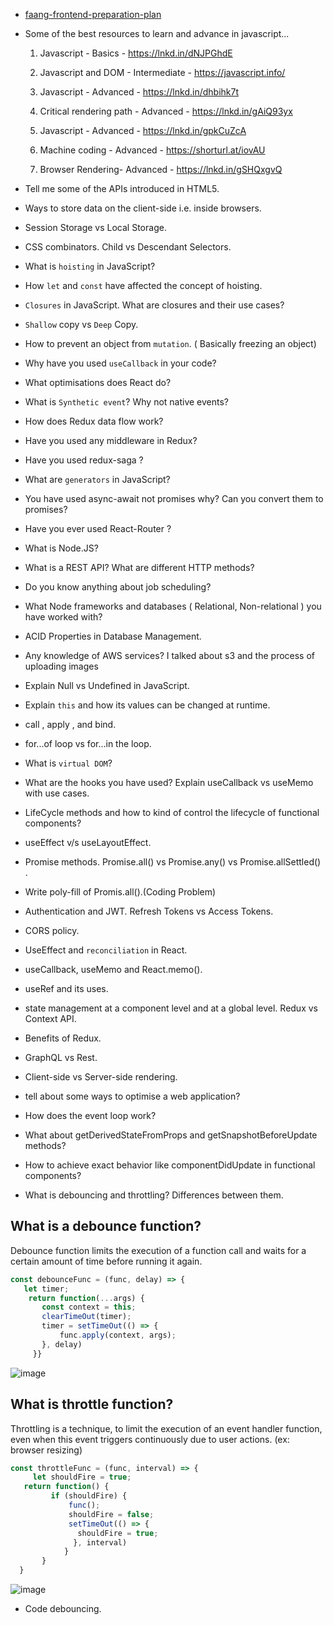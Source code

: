 
* [faang-frontend-preparation-plan](https://makushev.com/2020/12/14/faang-frontend-preparation-plan/)

* Some of the best resources to learn and advance in javascript...

   1. Javascript - Basics - https://lnkd.in/dNJPGhdE

   2. Javascript and DOM - Intermediate - https://javascript.info/

   3. Javascript - Advanced - https://lnkd.in/dhbihk7t

   4. Critical rendering path - Advanced - https://lnkd.in/gAiQ93yx

   5. Javascript - Advanced - https://lnkd.in/gpkCuZcA

   6. Machine coding - Advanced - https://shorturl.at/iovAU

   7. Browser Rendering- Advanced - https://lnkd.in/gSHQxgvQ


* Tell me some of the APIs introduced in HTML5.
* Ways to store data on the client-side i.e. inside browsers.
* Session Storage vs Local Storage.
* CSS combinators. Child vs Descendant Selectors.
* What is `hoisting` in JavaScript?
* How `let` and `const` have affected the concept of hoisting.

* `Closures` in JavaScript. What are closures and their use cases?
* `Shallow` copy vs `Deep` Copy.
* How to prevent an object from `mutation`. ( Basically freezing an object)
* Why have you used `useCallback` in your code?
* What optimisations does React do?
* What is `Synthetic event`? Why not native events?
* How does Redux data flow work?
* Have you used any middleware in Redux?
* Have you used redux-saga ?
* What are `generators` in JavaScript?
* You have used async-await not promises why? Can you convert them to promises?
* Have you ever used React-Router ?
* What is Node.JS?
* What is a REST API? What are different HTTP methods?
* Do you know anything about job scheduling?
* What Node frameworks and databases ( Relational, Non-relational ) you have worked with?
* ACID Properties in Database Management.
* Any knowledge of AWS services? I talked about s3 and the process of uploading images
* Explain Null vs Undefined in JavaScript.
* Explain `this` and how its values can be changed at runtime.
* call , apply , and bind.
* for...of loop vs for...in the loop.
* What is `virtual DOM`?
* What are the hooks you have used? Explain useCallback vs useMemo with use cases.
* LifeCycle methods and how to kind of control the lifecycle of functional components?
* useEffect v/s useLayoutEffect.
* Promise methods. Promise.all() vs Promise.any() vs Promise.allSettled() .
* Write poly-fill of Promis.all().(Coding Problem)
* Authentication and JWT. Refresh Tokens vs Access Tokens.
* CORS policy.
* UseEffect and `reconciliation` in React.
* useCallback, useMemo and React.memo().
* useRef and its uses.
* state management at a component level and at a global level. Redux vs Context API.
* Benefits of Redux.
* GraphQL vs Rest.
* Client-side vs Server-side rendering.
* tell about some ways to optimise a web application?
* How does the event loop work?
* What about getDerivedStateFromProps and getSnapshotBeforeUpdate methods?
* How to achieve exact behavior like componentDidUpdate in functional components?
* What is debouncing and throttling? Differences between them.

## What is a debounce function?

Debounce function limits the execution of a function call and waits for a certain amount of time before running it again.

```js
const debounceFunc = (func, delay) => {
   let timer;
    return function(...args) {
       const context = this;
       clearTimeOut(timer);
       timer = setTimeOut(() => {
           func.apply(context, args);
       }, delay)
     }}
```
![image](https://user-images.githubusercontent.com/34129569/174491820-d030e948-5f18-4b34-b542-29ac59394d9e.png)

## What is throttle function?

Throttling is a technique, to limit the execution of an event handler function, even when this event triggers continuously due to user actions. (ex: browser resizing)

```js
const throttleFunc = (func, interval) => {
     let shouldFire = true;
   return function() {
         if (shouldFire) {
             func();
             shouldFire = false;
             setTimeOut(() => {
               shouldFire = true;
              }, interval)
            }
       }
  }
```

![image](https://user-images.githubusercontent.com/34129569/174491911-a739956b-d882-486c-95fe-51066bad4a0c.png)

* Code debouncing.
